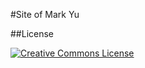 #Site of Mark Yu

##License

<a rel="license" href="http://creativecommons.org/licenses/by-nc/3.0/">
<img alt="Creative Commons License" style="border-width:0" src="http://i.creativecommons.org/l/by-nc/3.0/88x31.png" />
</a>
